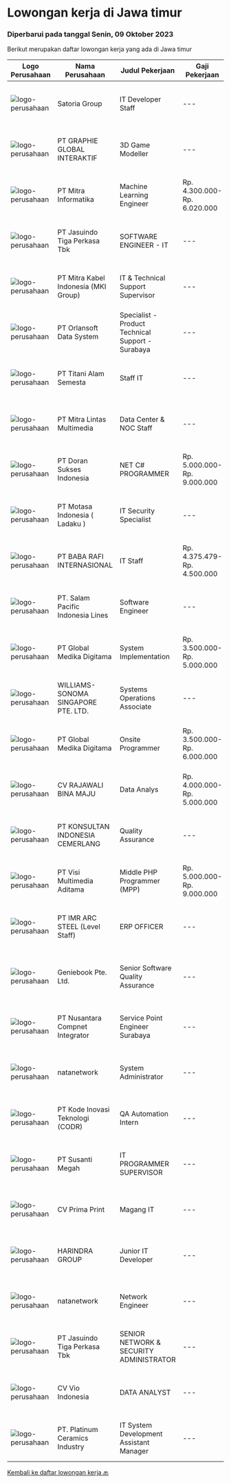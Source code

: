 
  # Lowongan kerja di Jawa timur

  ### Diperbarui pada tanggal Senin, 09 Oktober 2023

  Berikut merupakan daftar lowongan kerja yang ada di Jawa timur

  |Logo Perusahaan | Nama Perusahaan | Judul Pekerjaan | Gaji Pekerjaan | Lokasi | Deskripsi | Tanggal diunggah | Pranala |
  | -------------- | --------------- | --------------- | --------- | --------- | -------------- | ------- | ----------- |
  |![logo-perusahaan](https://image-service-cdn.seek.com.au/cb6a7a132edcf7b21348908ac051ae92e02f79d5/ee4dce1061f3f616224767ad58cb2fc751b8d2dc)|Satoria Group|IT Developer Staff|---|Surabaya|Job Description :Explore and propose new technology to improve application development.Develop and maintain various internal applications.Develop...|Kamis, 05 Oktober 2023|https://www.jobstreet.co.id/id/job/it-developer-staff-4490099?token=0~67aa238c-1286-40ff-8bb2-b520ac52234f&sectionRank=1&jobId=jobstreet-id-job-4490099|
|![logo-perusahaan](https://image-service-cdn.seek.com.au/4cf2a680e40684f2c1e45f1d04725525a26ebc67/ee4dce1061f3f616224767ad58cb2fc751b8d2dc)|PT GRAPHIE GLOBAL INTERAKTIF|3D Game Modeller|---|Bali|Job Responsibilities: Creating 3D Model character for game Smoothing a 3D file Editing 3D File UV Unwrap texturing Humanoid Rigging Required Software...|Selasa, 03 Oktober 2023|https://www.jobstreet.co.id/id/job/3d-game-modeller-4486438?token=0~67aa238c-1286-40ff-8bb2-b520ac52234f&sectionRank=2&jobId=jobstreet-id-job-4486438|
|![logo-perusahaan](https://image-service-cdn.seek.com.au/b64c7097ef1309c71e152e7fb991fff1e5dcb70f/ee4dce1061f3f616224767ad58cb2fc751b8d2dc)|PT Mitra Informatika|Machine Learning Engineer|Rp. 4.300.000-Rp. 6.020.000|Surabaya|About Mitra Informatika Mitra Informatika is an IT company based in Surabaya that positioning itself to become the market leader in providing...|Sabtu, 07 Oktober 2023|https://www.jobstreet.co.id/id/job/machine-learning-engineer-4491979?token=0~67aa238c-1286-40ff-8bb2-b520ac52234f&sectionRank=3&jobId=jobstreet-id-job-4491979|
|![logo-perusahaan](https://image-service-cdn.seek.com.au/f9cd043f1011fee386470591649d3e30b502df59/ee4dce1061f3f616224767ad58cb2fc751b8d2dc)|PT Jasuindo Tiga Perkasa Tbk|SOFTWARE ENGINEER - IT|---|Sidoarjo|Kualifikasi : Pendidikan minimal D3/S1 Teknik Informatika Berpengalaman minimal 3 tahun terutama sebagai back end dan front end developer Memiliki...|Jumat, 06 Oktober 2023|https://www.jobstreet.co.id/id/job/software-engineer-it-4491546?token=0~67aa238c-1286-40ff-8bb2-b520ac52234f&sectionRank=4&jobId=jobstreet-id-job-4491546|
|![logo-perusahaan](https://image-service-cdn.seek.com.au/6065a79a866b565dc706e0b83187d8b843e1c32f/ee4dce1061f3f616224767ad58cb2fc751b8d2dc)|PT Mitra Kabel Indonesia (MKI Group)|IT & Technical Support Supervisor|---|Surabaya|PT. Mitra Kabel Indonesia bergerak dalam bidang distribusi dan penjualan produk untuk sistem jaringan internet dan tv kabel dengan kantor cabang dan...|Kamis, 05 Oktober 2023|https://www.jobstreet.co.id/id/job/it-technical-support-supervisor-4489634?token=0~67aa238c-1286-40ff-8bb2-b520ac52234f&sectionRank=5&jobId=jobstreet-id-job-4489634|
|![logo-perusahaan](https://image-service-cdn.seek.com.au/5c6844f677feba822f416928a6c156ad5662c591/ee4dce1061f3f616224767ad58cb2fc751b8d2dc)|PT Orlansoft Data System|Specialist - Product Technical Support - Surabaya|---|Surabaya|Deskripsi pekerjaan: Bertanggung jawab melakukan instalasi software Aplikasi Orlansoft di Server, PC client, dan Android Smartphone Membuat solusi...|Jumat, 06 Oktober 2023|https://www.jobstreet.co.id/id/job/specialist-product-technical-support-surabaya-4490585?token=0~67aa238c-1286-40ff-8bb2-b520ac52234f&sectionRank=6&jobId=jobstreet-id-job-4490585|
|![logo-perusahaan](https://image-service-cdn.seek.com.au/3650e4ea5cf15ff06b6cedba6caa19766b68c3ef/ee4dce1061f3f616224767ad58cb2fc751b8d2dc)|PT Titani Alam Semesta|Staff IT|---|Surabaya|Maximum age 30 years old. Minimum Bachelor Degree - Informatika GPA 3.0 Sedikit Mandarin. Pengalaman dibidang IT minimal 4 tahun. Requirement:...|Sabtu, 07 Oktober 2023|https://www.jobstreet.co.id/id/job/staff-it-4491769?token=0~67aa238c-1286-40ff-8bb2-b520ac52234f&sectionRank=7&jobId=jobstreet-id-job-4491769|
|![logo-perusahaan](https://image-service-cdn.seek.com.au/5456ffdd6ec8bd2bb0e5d755602cbe228f86ede4/ee4dce1061f3f616224767ad58cb2fc751b8d2dc)|PT Mitra Lintas Multimedia|Data Center & NOC Staff|---|Surabaya|Kualifikasi : Usia 20-35 Tahun Pendidikan minimal S1 Sistem Informasi atau jurusan yang relevan Diutamakan memiliki pengalaman kerja minimal 1 tahun...|Rabu, 04 Oktober 2023|https://www.jobstreet.co.id/id/job/data-center-noc-staff-4488206?token=0~67aa238c-1286-40ff-8bb2-b520ac52234f&sectionRank=8&jobId=jobstreet-id-job-4488206|
|![logo-perusahaan](https://image-service-cdn.seek.com.au/340802554fd1bac21010fc4cfe16269f86c52368/ee4dce1061f3f616224767ad58cb2fc751b8d2dc)|PT Doran Sukses Indonesia|NET C# PROGRAMMER|Rp. 5.000.000-Rp. 9.000.000|Surabaya|Jobdesc: Mengembangkan aplikasi perangkat lunak menggunakan teknologi C#, ASP.NET, dan WinForms. Merancang, mengimplementasikan, dan memelihara...|Sabtu, 07 Oktober 2023|https://www.jobstreet.co.id/id/job/net-c-programmer-4491938?token=0~67aa238c-1286-40ff-8bb2-b520ac52234f&sectionRank=9&jobId=jobstreet-id-job-4491938|
|![logo-perusahaan](https://image-service-cdn.seek.com.au/f21f727914f248ad77fc3d0c0b65830cc74d1b49/ee4dce1061f3f616224767ad58cb2fc751b8d2dc)|PT Motasa Indonesia ( Ladaku )|IT Security Specialist|---|Mojokerto|Kualifikasi: Pendidikan minimal S1 Jurusan Sistem Informasi, Teknik Informatika (Cyber Security) Usia maksimal 35 Tahun Memiliki pengalaman di IT...|Senin, 02 Oktober 2023|https://www.jobstreet.co.id/id/job/it-security-specialist-4485667?token=0~67aa238c-1286-40ff-8bb2-b520ac52234f&sectionRank=10&jobId=jobstreet-id-job-4485667|
|![logo-perusahaan](https://image-service-cdn.seek.com.au/114af5e3a91155455e40496b0b0ec0bda0749d2f/ee4dce1061f3f616224767ad58cb2fc751b8d2dc)|PT BABA RAFI INTERNASIONAL|IT Staff|Rp. 4.375.479-Rp. 4.500.000|Jawa Timur|URGENTLY NEEDED!Kualifikasi Lulusan S1 Teknik Informatika / Teknik Komputer Paham/memiliki pengalaman dalam troubleshooting komputer baik hardware,...|Selasa, 03 Oktober 2023|https://www.jobstreet.co.id/id/job/it-staff-4486695?token=0~67aa238c-1286-40ff-8bb2-b520ac52234f&sectionRank=11&jobId=jobstreet-id-job-4486695|
|![logo-perusahaan](https://image-service-cdn.seek.com.au/5540e9b59290cebacfff7858722d5ede593231d9/ee4dce1061f3f616224767ad58cb2fc751b8d2dc)|PT. Salam Pacific Indonesia Lines|Software Engineer|---|Surabaya|About the Job- Design and analyze web User interface- Develop and review of website template- Contributes to team effort by accomplishing related...|Kamis, 05 Oktober 2023|https://www.jobstreet.co.id/id/job/software-engineer-4489544?token=0~67aa238c-1286-40ff-8bb2-b520ac52234f&sectionRank=12&jobId=jobstreet-id-job-4489544|
|![logo-perusahaan](https://image-service-cdn.seek.com.au/4b282eaf2c65d61f8532d8ff00b352f8e7d77e7d/ee4dce1061f3f616224767ad58cb2fc751b8d2dc)|PT Global Medika Digitama|System Implementation|Rp. 3.500.000-Rp. 5.000.000|Jawa Timur|Syarat Kualifikasi Memiliki kemampuan komunikasi interpersonal yang baik Mampu bekerja secara multitasking &amp; manajemen waktu yang efisien Mampu...|Selasa, 03 Oktober 2023|https://www.jobstreet.co.id/id/job/system-implementation-4486644?token=0~67aa238c-1286-40ff-8bb2-b520ac52234f&sectionRank=13&jobId=jobstreet-id-job-4486644|
|![logo-perusahaan](https://image-service-cdn.seek.com.au/894a1df1a3be9123b606ba3f9e08c46855bd4e65/ee4dce1061f3f616224767ad58cb2fc751b8d2dc)|WILLIAMS-SONOMA SINGAPORE PTE. LTD.|Systems Operations Associate|---|Surabaya|POSITION: Systems Operations AssociateREPORTS TO: Systems Operations Lead Job Description: Why you and why us?Ever wonder who makes those item numbers...|Rabu, 04 Oktober 2023|https://www.jobstreet.co.id/id/job/systems-operations-associate-11060332/origin/sg?token=0~67aa238c-1286-40ff-8bb2-b520ac52234f&sectionRank=14&jobId=jobstreet-sg-job-11060332|
|![logo-perusahaan](https://image-service-cdn.seek.com.au/39c06919f88ea35ae3ab49c926ad528faf2ea88b/ee4dce1061f3f616224767ad58cb2fc751b8d2dc)|PT Global Medika Digitama|Onsite Programmer|Rp. 3.500.000-Rp. 6.000.000|Denpasar|Syarat Kualifikasi : Lulusan Sarjana bidang Ilmu Komputer/Teknologi Informasi atau bidang terkait. Pengalaman kerja minimal 1 tahun sebagai Programmer...|Selasa, 03 Oktober 2023|https://www.jobstreet.co.id/id/job/onsite-programmer-4486652?token=0~67aa238c-1286-40ff-8bb2-b520ac52234f&sectionRank=15&jobId=jobstreet-id-job-4486652|
|![logo-perusahaan](https://image-service-cdn.seek.com.au/88cd10a95f34cc9c780e4324bbed714a7f0ccc10/ee4dce1061f3f616224767ad58cb2fc751b8d2dc)|CV RAJAWALI BINA MAJU|Data Analys|Rp. 4.000.000-Rp. 5.000.000|Surabaya|KualifikasiPendidikan minimal s1 jurusan statistik, teknik informasi atau yang sesuaiMemiliki pengalaman di bidang yang sesuai min 2 thn (fresh...|Senin, 02 Oktober 2023|https://www.jobstreet.co.id/id/job/data-analys-4485290?token=0~67aa238c-1286-40ff-8bb2-b520ac52234f&sectionRank=16&jobId=jobstreet-id-job-4485290|
|![logo-perusahaan](https://image-service-cdn.seek.com.au/f28004ab4ad73b483369822dfa36cf6eec3f42cd/ee4dce1061f3f616224767ad58cb2fc751b8d2dc)|PT KONSULTAN INDONESIA CEMERLANG|Quality Assurance|---|Gresik|Quality AssuranceGresik, East Java, IndonesiaAbout Our ClientOur client is a company engaged in the plastic sector, while the products made by our...|Senin, 02 Oktober 2023|https://www.jobstreet.co.id/id/job/quality-assurance-4486088?token=0~67aa238c-1286-40ff-8bb2-b520ac52234f&sectionRank=17&jobId=jobstreet-id-job-4486088|
|![logo-perusahaan](https://image-service-cdn.seek.com.au/77d5dc00becab49233feb1de82d916f236fba28a/ee4dce1061f3f616224767ad58cb2fc751b8d2dc)|PT Visi Multimedia Aditama|Middle PHP Programmer (MPP)|Rp. 5.000.000-Rp. 9.000.000|Malang|Requirements: Candidate must possess at least a Diploma, Bachelor's Degree, Art/ Design/ Creative Multimedia, Computer Science/Information Technology,...|Senin, 02 Oktober 2023|https://www.jobstreet.co.id/id/job/middle-php-programmer-mpp-4485448?token=0~67aa238c-1286-40ff-8bb2-b520ac52234f&sectionRank=18&jobId=jobstreet-id-job-4485448|
|![logo-perusahaan](https://image-service-cdn.seek.com.au/dbeb68bcbe1b7d86284f47dcefc77abbe37a69e1/ee4dce1061f3f616224767ad58cb2fc751b8d2dc)|PT IMR ARC STEEL (Level Staff)|ERP OFFICER|---|Mojokerto|Responsibilities Knowledgeable field in software/SAP (preferably Dynamic system) Analyze and maintain existing software applications Excellent coding...|Selasa, 03 Oktober 2023|https://www.jobstreet.co.id/id/job/erp-officer-4476836?token=0~67aa238c-1286-40ff-8bb2-b520ac52234f&sectionRank=19&jobId=jobstreet-id-job-4476836|
|![logo-perusahaan](https://image-service-cdn.seek.com.au/1c468485c6dd34aff543256dfd5110299b0b5290/ee4dce1061f3f616224767ad58cb2fc751b8d2dc)|Geniebook Pte. Ltd.|Senior Software Quality Assurance|---|Surabaya|Loved by over 220,000 users, Geniebook is Singapore’s largest online learning platform for English, Mathematics and Science (EMS) syllabi, with...|Senin, 02 Oktober 2023|https://www.jobstreet.co.id/id/job/senior-software-quality-assurance-11056603/origin/sg?token=0~67aa238c-1286-40ff-8bb2-b520ac52234f&sectionRank=20&jobId=jobstreet-sg-job-11056603|
|![logo-perusahaan](https://image-service-cdn.seek.com.au/faf1379cb2f8ff5c87162dc20c60c0d2f63dba1c/ee4dce1061f3f616224767ad58cb2fc751b8d2dc)|PT Nusantara Compnet Integrator|Service Point Engineer Surabaya|---|Surabaya|Kualifikasi: Pendidikan minimal S1 Teknik Komputer, Ilmu Komputer, Teknik Informatika atau Ilmu Komputer lainnya Memiliki pengalaman bekerja minimal 2...|Jumat, 29 September 2023|https://www.jobstreet.co.id/id/job/service-point-engineer-surabaya-4484296?token=0~67aa238c-1286-40ff-8bb2-b520ac52234f&sectionRank=21&jobId=jobstreet-id-job-4484296|
|![logo-perusahaan](https://image-service-cdn.seek.com.au/9575ff4bb23b3c1cd6d4c79ecfa0980ced09856e/ee4dce1061f3f616224767ad58cb2fc751b8d2dc)|natanetwork|System Administrator|---|Jawa Timur|Job Desk : Problem solving or troubleshooting mail server and linux server Monitoring server and make sure all server are in good condition. Create a...|Selasa, 03 Oktober 2023|https://www.jobstreet.co.id/id/job/system-administrator-1037106041?token=0~67aa238c-1286-40ff-8bb2-b520ac52234f&sectionRank=22&jobId=jobstreet-id-job-1037106041|
|![logo-perusahaan](https://image-service-cdn.seek.com.au/f9a43488fb6cd9c390e0bc30837cba2409c40d5b/ee4dce1061f3f616224767ad58cb2fc751b8d2dc)|PT Kode Inovasi Teknologi (CODR)|QA Automation Intern|---|Jakarta Raya|Job Description: Write test scripts to automate complex test cases and scenarios for web and/or mobile applications Implement strategy for quality...|Jumat, 29 September 2023|https://www.jobstreet.co.id/id/job/qa-automation-intern-4484164?token=0~67aa238c-1286-40ff-8bb2-b520ac52234f&sectionRank=23&jobId=jobstreet-id-job-4484164|
|![logo-perusahaan](https://image-service-cdn.seek.com.au/a4bd21e797144fdcfd88d8631ab922a4fd37415e/ee4dce1061f3f616224767ad58cb2fc751b8d2dc)|PT Susanti Megah|IT PROGRAMMER SUPERVISOR|---|Surabaya|TANGGUNG JAWAB &amp; TUGAS UTAMA:  Membuat dan memelihara semua program yang berjalan dalam ERP Memastikan program SAP terintegrasi dengan aplikasi...|Rabu, 27 September 2023|https://www.jobstreet.co.id/id/job/it-programmer-supervisor-4482258?token=0~67aa238c-1286-40ff-8bb2-b520ac52234f&sectionRank=24&jobId=jobstreet-id-job-4482258|
|![logo-perusahaan](https://image-service-cdn.seek.com.au/c00ae9396a953ace3a8e2f0869fe1a2a75c0f226/ee4dce1061f3f616224767ad58cb2fc751b8d2dc)|CV Prima Print|Magang IT|---|Jawa Timur|Kualifikasi: Lulusan baru dari SMK atau pendidikan yang lebih tinggi di jurusan IT dan sejenisnya atau mahasiswa tingkat akhir di jurusan IT dan...|Kamis, 05 Oktober 2023|https://www.jobstreet.co.id/id/job/magang-it-1037128117?token=0~67aa238c-1286-40ff-8bb2-b520ac52234f&sectionRank=25&jobId=jobstreet-id-job-1037128117|
|![logo-perusahaan](https://image-service-cdn.seek.com.au/18639f108cae02495e549c63c28953d6b281b1ac/ee4dce1061f3f616224767ad58cb2fc751b8d2dc)|HARINDRA GROUP|Junior IT Developer|---|Surabaya|Syarat &amp; Kriteria : Pendidikan: S1 Teknik Informatika &amp; Sistem Informasi. Minimal pengalaman 1 tahun atau fresh graduate. Kemampuan Teknis:...|Rabu, 27 September 2023|https://www.jobstreet.co.id/id/job/junior-it-developer-4482576?token=0~67aa238c-1286-40ff-8bb2-b520ac52234f&sectionRank=26&jobId=jobstreet-id-job-4482576|
|![logo-perusahaan](https://image-service-cdn.seek.com.au/185e66a829680b67316044981ecc98fa1faa523b/ee4dce1061f3f616224767ad58cb2fc751b8d2dc)|natanetwork|Network Engineer|---|Jawa Timur|Job Desk: Installing configuring and maintainance network equipment including routers, switches Troubleshoot and investigate network issue. Monitoring...|Selasa, 03 Oktober 2023|https://www.jobstreet.co.id/id/job/network-engineer-1037105588?token=0~67aa238c-1286-40ff-8bb2-b520ac52234f&sectionRank=27&jobId=jobstreet-id-job-1037105588|
|![logo-perusahaan](https://image-service-cdn.seek.com.au/f9cd043f1011fee386470591649d3e30b502df59/ee4dce1061f3f616224767ad58cb2fc751b8d2dc)|PT Jasuindo Tiga Perkasa Tbk|SENIOR NETWORK & SECURITY ADMINISTRATOR|---|Sidoarjo|Kualifikasi : Pendidikan Minimal S1 Teknik Informatika/ Teknik Elektro Mempunyai pengalaman minimal 3 tahun dibidang yang sama Memiliki sertifikasi...|Jumat, 29 September 2023|https://www.jobstreet.co.id/id/job/senior-network-security-administrator-4484317?token=0~67aa238c-1286-40ff-8bb2-b520ac52234f&sectionRank=28&jobId=jobstreet-id-job-4484317|
|![logo-perusahaan](https://image-service-cdn.seek.com.au/5cd6809077788c2befcdf6053df659b6c6ffea8f/ee4dce1061f3f616224767ad58cb2fc751b8d2dc)|CV Vio Indonesia|DATA ANALYST|---|Surabaya|Pendidikan min Sarjana Teknik Informatika, Sistem Informasi, IT Memiliki pengalaman di bidang yang sama min. 1 tahun Mampu menggunakan Excel,...|Selasa, 03 Oktober 2023|https://www.jobstreet.co.id/id/job/data-analyst-1037106253?token=0~67aa238c-1286-40ff-8bb2-b520ac52234f&sectionRank=29&jobId=jobstreet-id-job-1037106253|
|![logo-perusahaan](https://image-service-cdn.seek.com.au/3da367d53d6b115c8b98c600bac5033969001265/ee4dce1061f3f616224767ad58cb2fc751b8d2dc)|PT. Platinum Ceramics Industry|IT System Development Assistant Manager|---|Surabaya|Candidate must possess at least Bachelor's Degree in Computer Science/Information Technology or equivalent At least 3 years of working experience in...|Jumat, 29 September 2023|https://www.jobstreet.co.id/id/job/it-system-development-assistant-manager-4483702?token=0~67aa238c-1286-40ff-8bb2-b520ac52234f&sectionRank=30&jobId=jobstreet-id-job-4483702|


  [Kembali ke daftar lowongan kerja 🔙](../README.md#daftar-lowongan-kerja)
  